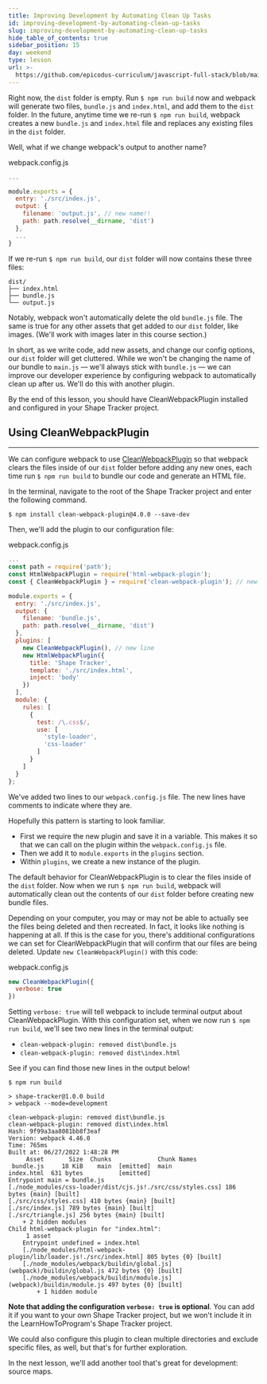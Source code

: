 ```yaml
---
title: Improving Development by Automating Clean Up Tasks
id: improving-development-by-automating-clean-up-tasks
slug: improving-development-by-automating-clean-up-tasks
hide_table_of_contents: true
sidebar_position: 15
day: weekend
type: lesson
url: >-
  https://github.com/epicodus-curriculum/javascript-full-stack/blob/main/0o_cleaning_up.md
---
```


Right now, the `dist` folder is empty. Run `$ npm run build` now and webpack will generate two files, `bundle.js` and `index.html`, and add them to the `dist` folder. In the future, anytime time we re-run `$ npm run build`, webpack creates a new `bundle.js` and `index.html` file and replaces any existing files in the `dist` folder.

Well, what if we change webpack's output to another name?

<div class="filename">webpack.config.js</div>

```js
...

module.exports = {
  entry: './src/index.js',
  output: {
    filename: 'output.js', // new name!!
    path: path.resolve(__dirname, 'dist')
  },
  ...
}
```

If we re-run `$ npm run build`, our `dist` folder will now contains these three files:

```
dist/
├── index.html
├── bundle.js
└── output.js
```

Notably, webpack won't automatically delete the old `bundle.js` file. The same is true for any other assets that get added to our `dist` folder, like images. (We'll work with images later in this course section.) 

In short, as we write code, add new assets, and change our config options, our `dist` folder will get cluttered. While we won't be changing the name of our bundle to `main.js` — we'll always stick with `bundle.js` — we can improve our developer experience by configuring webpack to automatically clean up after us. We'll do this with another plugin. 

By the end of this lesson, you should have CleanWebpackPlugin installed and configured in your Shape Tracker project.

## Using CleanWebpackPlugin
---

We can configure webpack to use [CleanWebpackPlugin](https://www.npmjs.com/package/clean-webpack-plugin) so that webpack clears the files inside of our `dist` folder before adding any new ones, each time run `$ npm run build` to bundle our code and generate an HTML file. 

In the terminal, navigate to the root of the Shape Tracker project and enter the following command.

```shell
$ npm install clean-webpack-plugin@4.0.0 --save-dev
```

Then, we'll add the plugin to our configuration file:

<div class="filename">webpack.config.js</div>

```js
...
const path = require('path');
const HtmlWebpackPlugin = require('html-webpack-plugin');
const { CleanWebpackPlugin } = require('clean-webpack-plugin'); // new line

module.exports = {
  entry: './src/index.js',
  output: {
    filename: 'bundle.js',
    path: path.resolve(__dirname, 'dist')
  },
  plugins: [
    new CleanWebpackPlugin(), // new line
    new HtmlWebpackPlugin({
      title: 'Shape Tracker',
      template: './src/index.html',
      inject: 'body'
    })
  ],
  module: {
    rules: [
      {
        test: /\.css$/,
        use: [
          'style-loader',
          'css-loader'
        ]
      }
    ]
  }
};
```

We've added two lines to our `webpack.config.js` file. The new lines have comments to indicate where they are.

Hopefully this pattern is starting to look familiar.

* First we require the new plugin and save it in a variable. This makes it so that we can call on the plugin within the `webpack.config.js` file.
* Then we add it to `module.exports` in the `plugins` section.
* Within `plugins`, we create a new instance of the plugin.

The default behavior for CleanWebpackPlugin is to clear the files inside of the `dist` folder. Now when we run `$ npm run build`, webpack will automatically clean out the contents of our `dist` folder before creating new bundle files. 

Depending on your computer, you may or may not be able to actually see the files being deleted and then recreated. In fact, it looks like nothing is happening at all. If this is the case for you, there's additional configurations we can set for CleanWebpackPlugin that will confirm that our files are being deleted. Update `new CleanWebpackPlugin()` with this code:

<div class="filename">webpack.config.js</div>

```js
new CleanWebpackPlugin({
  verbose: true
}) 
```

Setting `verbose: true` will tell webpack to include terminal output about CleanWebpackPlugin. With this configuration set, when we now run `$ npm run build`, we'll see two new lines in the terminal output: 

* `clean-webpack-plugin: removed dist\bundle.js` 
* `clean-webpack-plugin: removed dist\index.html`

See if you can find those new lines in the output below!

```shell
$ npm run build

> shape-tracker@1.0.0 build
> webpack --mode=development

clean-webpack-plugin: removed dist\bundle.js
clean-webpack-plugin: removed dist\index.html
Hash: 9f99a3aa8081bb8f3eaf
Version: webpack 4.46.0
Time: 765ms
Built at: 06/27/2022 1:48:28 PM
     Asset       Size  Chunks             Chunk Names
 bundle.js     18 KiB    main  [emitted]  main
index.html  631 bytes          [emitted]
Entrypoint main = bundle.js
[./node_modules/css-loader/dist/cjs.js!./src/css/styles.css] 186 
bytes {main} [built]
[./src/css/styles.css] 410 bytes {main} [built]
[./src/index.js] 789 bytes {main} [built]
[./src/triangle.js] 256 bytes {main} [built]
    + 2 hidden modules
Child html-webpack-plugin for "index.html":
     1 asset
    Entrypoint undefined = index.html
    [./node_modules/html-webpack-plugin/lib/loader.js!./src/index.html] 805 bytes {0} [built]
    [./node_modules/webpack/buildin/global.js] (webpack)/buildin/global.js 472 bytes {0} [built]
    [./node_modules/webpack/buildin/module.js] (webpack)/buildin/module.js 497 bytes {0} [built]
        + 1 hidden module
```

**Note that adding the configuration `verbose: true` is optional**. You can add it if you want to your own Shape Tracker project, but we won't include it in the LearnHowToProgram's Shape Tracker project. 

We could also configure this plugin to clean multiple directories and exclude specific files, as well, but that's for further exploration. 

In the next lesson, we'll add another tool that's great for development: source maps.
